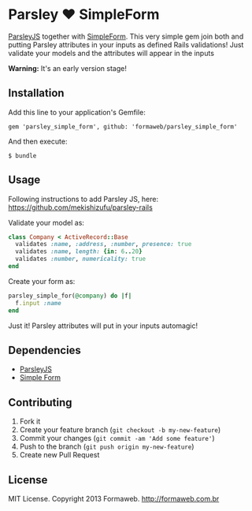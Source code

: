 # Parsley ♥ SimpleForm

[ParsleyJS](http://parsleyjs.org) together with [SimpleForm](https://github.com/plataformatec/simple_form).
This very simple gem join both and putting Parsley attributes in your inputs as defined Rails validations!
Just validate your models and the attributes will appear in the inputs

**Warning:** It's an early version stage!

## Installation

Add this line to your application's Gemfile:

    gem 'parsley_simple_form', github: 'formaweb/parsley_simple_form'

And then execute:

    $ bundle

## Usage

Following instructions to add Parsley JS, here: https://github.com/mekishizufu/parsley-rails

Validate your model as:

```Ruby
class Company < ActiveRecord::Base
  validates :name, :address, :number, presence: true
  validates :name, length: {in: 6..20}
  validates :number, numericality: true
end
```

Create your form as:

```Ruby
parsley_simple_for(@company) do |f|
  f.input :name
end
```

Just it! Parsley attributes will put in your inputs automagic!

## Dependencies

* [ParsleyJS](http://parsleyjs.org)
* [Simple Form](https://github.com/plataformatec/simple_form)

## Contributing

1. Fork it
2. Create your feature branch (`git checkout -b my-new-feature`)
3. Commit your changes (`git commit -am 'Add some feature'`)
4. Push to the branch (`git push origin my-new-feature`)
5. Create new Pull Request

## License

MIT License. Copyright 2013 Formaweb. http://formaweb.com.br